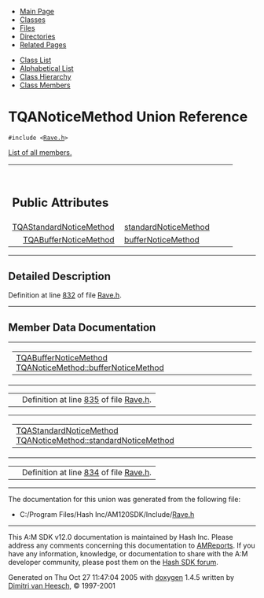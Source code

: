 <div class="tabs">

- [Main Page](index.md)
- <span id="current">[Classes](annotated.md)</span>
- [Files](files.md)
- [Directories](dirs.md)
- [Related Pages](pages.md)

</div>

<div class="tabs">

- [Class List](annotated.md)
- [Alphabetical List](classes.md)
- [Class Hierarchy](hierarchy.md)
- [Class Members](functions.md)

</div>

# TQANoticeMethod Union Reference

`#include <`<a href="Rave_8h-source.md" class="el"><code>Rave.h</code></a>`>`

[List of all members.](unionTQANoticeMethod-members.md)

<table data-border="0" data-cellpadding="0" data-cellspacing="0">
<colgroup>
<col style="width: 50%" />
<col style="width: 50%" />
</colgroup>
<tbody>
<tr>
<td></td>
<td></td>
</tr>
<tr>
<td colspan="2"><br />
&#10;<h2 id="public-attributes">Public Attributes</h2></td>
</tr>
<tr>
<td class="memItemLeft" style="text-align: right;" data-nowrap="" data-valign="top"><a href="Rave_8h.md#2b36e1eb0191caadfe4d9c096a28cd71" class="el">TQAStandardNoticeMethod</a> </td>
<td class="memItemRight" data-valign="bottom"><a href="unionTQANoticeMethod.md#d9baf0ac1002ea6c7c4e32d892af1f9b" class="el">standardNoticeMethod</a></td>
</tr>
<tr>
<td class="memItemLeft" style="text-align: right;" data-nowrap="" data-valign="top"><a href="Rave_8h.md#24ea4728de4ba107102ef5d047d20e5f" class="el">TQABufferNoticeMethod</a> </td>
<td class="memItemRight" data-valign="bottom"><a href="unionTQANoticeMethod.md#414c684286fb1dd27c7c392002f27f53" class="el">bufferNoticeMethod</a></td>
</tr>
</tbody>
</table>

------------------------------------------------------------------------

<span id="_details"></span>

## Detailed Description

Definition at line <a href="Rave_8h-source.md#l00832" class="el">832</a> of file <a href="Rave_8h-source.md" class="el">Rave.h</a>.

------------------------------------------------------------------------

## Member Data Documentation

<span id="414c684286fb1dd27c7c392002f27f53" class="anchor"></span>

<table class="mdTable" data-cellpadding="2" data-cellspacing="0">
<colgroup>
<col style="width: 100%" />
</colgroup>
<tbody>
<tr>
<td class="mdRow"><table data-cellpadding="0" data-cellspacing="0" data-border="0">
<tbody>
<tr>
<td class="md" data-nowrap="" data-valign="top"><a href="Rave_8h.md#24ea4728de4ba107102ef5d047d20e5f" class="el">TQABufferNoticeMethod</a> <a href="unionTQANoticeMethod.md#414c684286fb1dd27c7c392002f27f53" class="el">TQANoticeMethod::bufferNoticeMethod</a></td>
</tr>
</tbody>
</table></td>
</tr>
</tbody>
</table>

|  |  |
|----|----|
|   | Definition at line <a href="Rave_8h-source.md#l00835" class="el">835</a> of file <a href="Rave_8h-source.md" class="el">Rave.h</a>. |

<span id="d9baf0ac1002ea6c7c4e32d892af1f9b" class="anchor"></span>

<table class="mdTable" data-cellpadding="2" data-cellspacing="0">
<colgroup>
<col style="width: 100%" />
</colgroup>
<tbody>
<tr>
<td class="mdRow"><table data-cellpadding="0" data-cellspacing="0" data-border="0">
<tbody>
<tr>
<td class="md" data-nowrap="" data-valign="top"><a href="Rave_8h.md#2b36e1eb0191caadfe4d9c096a28cd71" class="el">TQAStandardNoticeMethod</a> <a href="unionTQANoticeMethod.md#d9baf0ac1002ea6c7c4e32d892af1f9b" class="el">TQANoticeMethod::standardNoticeMethod</a></td>
</tr>
</tbody>
</table></td>
</tr>
</tbody>
</table>

|  |  |
|----|----|
|   | Definition at line <a href="Rave_8h-source.md#l00834" class="el">834</a> of file <a href="Rave_8h-source.md" class="el">Rave.h</a>. |

------------------------------------------------------------------------

The documentation for this union was generated from the following file:

- C:/Program Files/Hash Inc/AM120SDK/Include/<a href="Rave_8h-source.md" class="el">Rave.h</a>

------------------------------------------------------------------------

<span class="small">This A:M SDK v12.0 documentation is maintained by Hash Inc. Please address any comments concerning this documentation to [AMReports](http://www.hash.com/reports). If you have any information, knowledge, or documentation to share with the A:M developer community, please post them on the [Hash SDK forum](http://www.hash.com/forums/index.php?showforum=11).</span>

Generated on Thu Oct 27 11:47:04 2005 with [<span class="image placeholder" original-image-src="doxygen.png" original-image-title="" height="45" width="100" align="middle" border="0">doxygen</span>](http://www.doxygen.org/index.html) 1.4.5 written by [Dimitri van Heesch](mailto:dimitri@stack.nl), © 1997-2001
